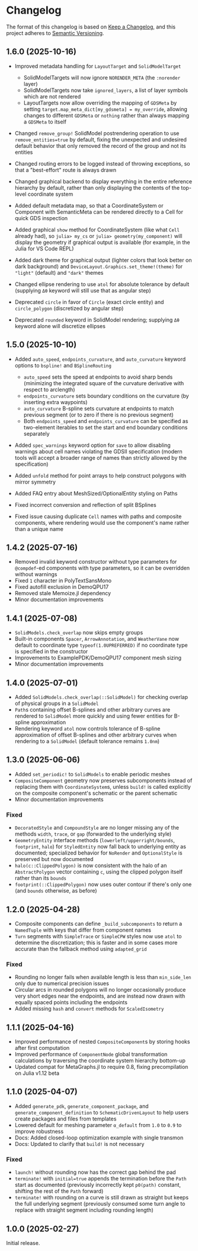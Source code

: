 # Changelog

The format of this changelog is based on
[Keep a Changelog](https://keepachangelog.com/), and this project adheres to
[Semantic Versioning](https://semver.org/).

## 1.6.0 (2025-10-16)

  - Improved metadata handling for `LayoutTarget` and `SolidModelTarget`
    
      + SolidModelTargets will now ignore `NORENDER_META` (the `:norender` layer)
      + SolidModelTargets now take `ignored_layers`, a list of layer symbols which are not rendered
      + LayoutTargets now allow overriding the mapping of `GDSMeta` by setting `target.map_meta_dict[my_gdsmeta] = my_override`, allowing changes to different `GDSMeta` or `nothing` rather than always mapping a `GDSMeta` to itself

  - Changed `remove_group!` SolidModel postrendering operation to use `remove_entities=true` by default, fixing the unexpected and undesired default behavior that only removed the record of the group and not its entities
  - Changed routing errors to be logged instead of throwing exceptions, so that a "best-effort" route is always drawn
  - Changed graphical backend to display everything in the entire reference hierarchy by default, rather than only displaying the contents of the top-level coordinate system
  - Added default metadata map, so that a CoordinateSystem or Component with SemanticMeta can be rendered directly to a Cell for quick GDS inspection
  - Added graphical `show` method for CoordinateSystem (like what `Cell` already had), so `julia> my_cs` or `julia> geometry(my_component)` will display the geometry if graphical output is available (for example, in the Julia for VS Code REPL)
  - Added dark theme for graphical output (lighter colors that look better on dark background) and `DeviceLayout.Graphics.set_theme!(theme)` for `"light"` (default) and `"dark"` themes
  - Changed ellipse rendering to use `atol` for absolute tolerance by default (supplying `Δθ` keyword will still use that as angular step)
  - Deprecated `circle` in favor of `Circle` (exact circle entity) and `circle_polygon` (discretized by angular step)
  - Deprecated `rounded` keyword in SolidModel rendering; supplying `Δθ` keyword alone will discretize ellipses

## 1.5.0 (2025-10-10)

  - Added `auto_speed`, `endpoints_curvature`, and `auto_curvature` keyword options to `bspline!` and `BSplineRouting`
    
      + `auto_speed` sets the speed at endpoints to avoid sharp bends (minimizing the integrated square of the curvature derivative with respect to arclength)
      + `endpoints_curvature` sets boundary conditions on the curvature (by inserting extra waypoints)
      + `auto_curvature` B-spline sets curvature at endpoints to match previous segment (or to zero if there is no previous segment)
      + Both `endpoints_speed` and `endpoints_curvature` can be specified as two-element iterables to set the start and end boundary conditions separately

  - Added `spec_warnings` keyword option for `save` to allow disabling warnings about cell names violating the GDSII specification (modern tools will accept a broader range of names than strictly allowed by the specification)
  - Added `unfold` method for point arrays to help construct polygons with mirror symmetry
  - Added FAQ entry about MeshSized/OptionalEntity styling on Paths
  - Fixed incorrect conversion and reflection of split BSplines
  - Fixed issue causing duplicate `Cell` names with paths and composite components, where rendering would use the component's name rather than a unique name

## 1.4.2 (2025-07-16)

  - Removed invalid keyword constructor without type parameters for `@compdef`-ed components with type parameters, so it can be overridden without warnings
  - Fixed `1` character in PolyTextSansMono
  - Fixed autofill exclusion in DemoQPU17
  - Removed stale Memoize.jl dependency
  - Minor documentation improvements

## 1.4.1 (2025-07-08)

  - `SolidModels.check_overlap` now skips empty groups
  - Built-in components `Spacer`, `ArrowAnnotation`, and `WeatherVane` now default to coordinate type `typeof(1.0UPREFERRED)` if no coordinate type is specified in the constructor
  - Improvements to ExamplePDK/DemoQPU17 component mesh sizing
  - Minor documentation improvements

## 1.4.0 (2025-07-01)

  - Added `SolidModels.check_overlap(::SolidModel)` for checking overlap of physical groups in a `SolidModel`
  - `Path`s containing offset B-splines and other arbitrary curves are rendered to `SolidModel` more quickly and using fewer entities for B-spline approximation
  - Rendering keyword `atol` now controls tolerance of B-spline approximation of offset B-splines and other arbitrary curves when rendering to a `SolidModel` (default tolerance remains `1.0nm`)

## 1.3.0 (2025-06-06)

  - Added `set_periodic!` to `SolidModels` to enable periodic meshes
  - `CompositeComponent` geometry now preserves subcomponents instead of replacing them with `CoordinateSystem`s, unless `build!` is called explicitly on the composite component's schematic or the parent schematic
  - Minor documentation improvements

### Fixed

  - `DecoratedStyle` and `CompoundStyle` are no longer missing any of the methods `width`, `trace`, or `gap` (forwarded to the underlying style)
  - `GeometryEntity` interface methods (`lowerleft/upperright/bounds`, `footprint`, `halo`) for `StyledEntity` now fall back to underlying entity as documented;
    specialized behavior for `NoRender` and `OptionalStyle` is preserved but now documented
  - `halo(c::ClippedPolygon)` is now consistent with the halo of an `AbstractPolygon` vector containing `c`, using the clipped polygon itself rather than its `bounds`
  - `footprint(::ClippedPolygon)` now uses outer contour if there's only one (and `bounds` otherwise, as before)

## 1.2.0 (2025-04-28)

  - Composite components can define `_build_subcomponents` to return a `NamedTuple` with keys that differ from component names
  - `Turn` segments with `SimpleTrace` or `SimpleCPW` styles now use `atol` to determine the discretization; this is faster and in some cases more accurate than the fallback method using `adapted_grid`

### Fixed

  - Rounding no longer fails when available length is less than `min_side_len` only due to numerical precision issues
  - Circular arcs in rounded polygons will no longer occasionally produce very short edges near the endpoints, and are instead now drawn with equally spaced points including the endpoints
  - Added missing `hash` and `convert` methods for `ScaledIsometry`

## 1.1.1 (2025-04-16)

  - Improved performance of nested `CompositeComponent`s by storing hooks after first computation
  - Improved performance of `ComponentNode` global transformation calculations by traversing the coordinate system hierarchy bottom-up
  - Updated compat for MetaGraphs.jl to require 0.8, fixing precompilation on Julia v1.12 beta

## 1.1.0 (2025-04-07)

  - Added `generate_pdk`, `generate_component_package`, and `generate_component_definition` to `SchematicDrivenLayout` to help users create packages and files from templates
  - Lowered default for meshing parameter `α_default` from `1.0` to `0.9` to improve robustness
  - Docs: Added closed-loop optimization example with single transmon
  - Docs: Updated to clarify that `build!` is not necessary

### Fixed

  - `launch!` without rounding now has the correct gap behind the pad
  - `terminate!` with `initial=true` appends the termination before the `Path` start as documented (previously incorrectly kept `p0(path)` constant, shifting the rest of the `Path` forward)
  - `terminate!` with rounding on a curve is still drawn as straight but keeps the full underlying segment (previously consumed some turn angle to replace with straight segment including rounding length)

## 1.0.0 (2025-02-27)

Initial release.

